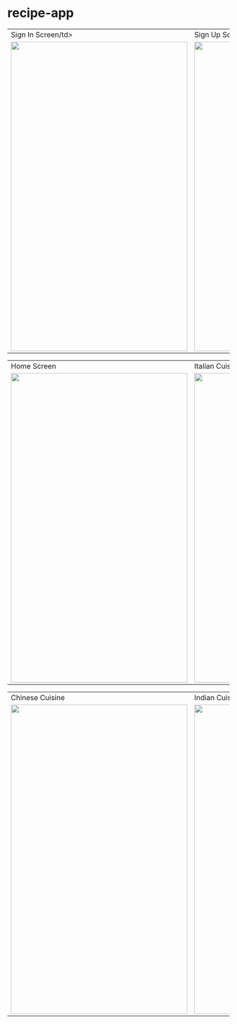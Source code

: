 # recipe-app

 
 
  <table>
  <tr>
    <td>Sign In Screen/td>
    <td>Sign Up Screen</td>
    <td>Cuisines Page</td>
  </tr>
  <tr>
    <td><img src="https://user-images.githubusercontent.com/102210237/210968544-16022f83-a1a7-4068-85fe-c9cd52c1061b.png" width=400 height=700></td>
    <td><img src="https://user-images.githubusercontent.com/102210237/210969000-184944e3-da7a-4d03-8045-e1ea59938feb.png" width=400 height=700></td>
    <td><img src="https://user-images.githubusercontent.com/102210237/210969030-79554bb4-5f8a-41ea-9b7a-5816c4827ae2.png" width=400 height=700></td>
  </tr>
 </table>
 
 
 
 
 <table>
  <tr>
    <td>Home Screen</td>
    <td>Italian Cuisine</td>
    <td>French Cuisine</td>
  </tr>
  <tr>
    <td><img src="https://user-images.githubusercontent.com/102210237/210969010-1575d5e3-d225-481a-9057-3eae9c52098a.png" width=400 height=700></td>
    <td><img src="https://user-images.githubusercontent.com/102210237/211004647-a73e42ba-8cb3-4eff-9d11-99eee9056a01.png" width=400 height=700></td>
    <td><img src="https://user-images.githubusercontent.com/102210237/210969042-6d6a303c-0056-4f79-9d04-b492adc46b4b.png" width=400 height=700></td>
  </tr>
 </table>
 
 
  <table>
  <tr>
    <td>Chinese Cuisine</td>
    <td>Indian Cuisine</td>
    <td>Japanese Cuisine</td>
  </tr>
  <tr>
    <td><img src="https://user-images.githubusercontent.com/102210237/211004917-92f11035-8be9-412e-b213-d6dd13f66706.png" width=400 height=700></td>
    <td><img src="https://user-images.githubusercontent.com/102210237/211004677-0a869065-96e7-4826-ae82-139fb392bdcb.png" width=400 height=700></td>
    <td><img src="https://user-images.githubusercontent.com/102210237/211005203-0454057a-4852-401e-8136-7f1b81d4b2d2.png" width=400 height=700></td>
  </tr>
 </table>


 
 
 
 
 
 
 

 
